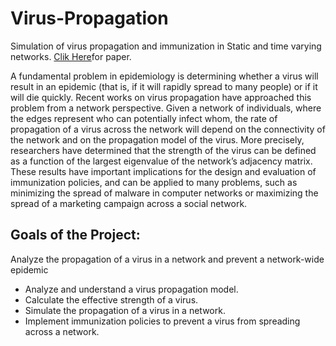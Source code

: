 Virus-Propagation
=================

Simulation of virus propagation and immunization in Static and time varying networks.
[Clik Here](http://www.cs.cmu.edu/~christos/PUBLICATIONS/PKDD2010VirusProp.pdf)for paper.

A fundamental problem in epidemiology is determining whether a virus will result in an epidemic (that is, if it will 
rapidly spread to many people) or if it will die quickly. Recent works on virus propagation have approached this problem from a network perspective. Given a network of individuals, where the edges represent who can potentially infect whom, the rate of propagation of a virus across the network will depend on the connectivity of the network and on the propagation model of the virus. More precisely, researchers have determined that the strength of the virus can be defined as a function of the largest eigenvalue of the network’s adjacency matrix. These results have important implications for the design and evaluation of immunization policies, and can be applied to many problems, such as minimizing the spread of malware in computer networks or maximizing the spread of a marketing campaign across a social network.

Goals of the Project:
---------------------

Analyze the propagation of a virus in a network and prevent a network-wide epidemic

* Analyze and understand a virus propagation model.
* Calculate the effective strength of a virus.
* Simulate the propagation of a virus in a network.
* Implement immunization policies to prevent a virus from spreading across a network.
